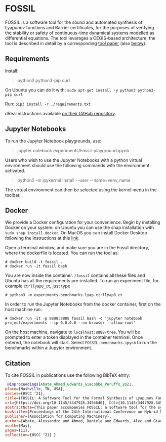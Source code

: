 # FOSSIL

FOSSIL is a software tool for the sound and automated synthesis of Lyapunov functions and Barrier certificates, for the purposes of verifying the stability or safety of continuous-time dynamical systems modelled as differential equations. The tool leverages a CEGIS-based architecture; the tool is described in detail by a corresponding [tool paper](https://doi.org/10.1145/3447928.3456646) (also [below](#citation)).

## Requirements

Install:

> python3 python3-pip curl

On Ubuntu you can do it with: `sudo apt-get install -y python3 python3-pip curl`

Run: `pip3 install -r ./requirements.txt`

dReal instructions available [on their GitHub repository](https://github.com/dreal/dreal4).

## Jupyter Notebooks

To run the Jupyter Notebook playgrounds, use:

> jupyter notebook experiments/Fossil-playground.ipynb

Users who wish to use the Jupyter Notebooks with a python virtual environment should use the following commands with the environment activated.

> python3 -m ipykernel install --user --name=venv_name

The virtual environment can then be selected using the kernel menu in the toolbar.

## Docker

We provide a Docker configuration for your convenience. Begin by installing Docker on your system: 
on Ubuntu you can use the snap installation with `sudo snap install docker`. 
On MacOS you can install Docker Desktop following the instructions at this [link](https://docs.docker.com/desktop/install/mac-install/).

Open a terminal window, and make sure you are in the Fossil directory, where the dockerfile is located. 
You can run the tool as:

```console
# docker build -t fossil .
# docker run -it fossil bash
```

You are now inside the container. `/fossil` contains all these files and Ubuntu has all the requirements pre-installed.
To run an experiment file, for example `ctrllyap0_ct`, just type 
```console
# python3 -m experiments.benchmarks.lyap.ctrllyap0_ct
```


In order to run the Jupyter Notebooks from the docker container, first on the host machine run:

```console
# docker run -it -p 8888:8888 fossil bash -c 'jupyter notebook project/experiments --ip 0.0.0.0 --no-browser --allow-root'
```

On the host machine, navigate to ```localhost:8888/tree```.
You will be prompted to enter a token displayed in the container terminal. Once entered, the notebook will start. Select ```FOSSIL-benchmarks.ipynb``` to run the benchmarks within a Jupyter environment.

## Citation

To cite FOSSIL in publications use the following BibTeX entry:

```bibtex
 @inproceedings{Abate_Ahmed_Edwards_Giacobbe_Peruffo_2021,
place={Nashville, TN, USA},
series={HSCC ’21},
title={FOSSIL: A Software Tool for the Formal Synthesis of Lyapunov Functions and Barrier Certificates using Neural Networks}, ISBN={978-1-4503-8339-4/21/05},
url={https://doi.org/10.1145/3447928.3456646}, DOI={10.1145/3447928.3456646},
abstractNote={This paper accompanies FOSSIL: a software tool for the synthesis of Lyapunov functions and of barrier certificates (or functions) for dynamical systems modelled as differential equations. Lyapunov functions are formal certificates for stability analysis, whereas barrier functions are formal certificates for the safety of dynamical models. FOSSIL is sound and automatic thanks to a counterexampleguided inductive synthesis loop. This method exploits the flexibility of candidate functions generated by training neural network templates, the formal assertions provided by a verifier (namely, an SMT solver), and finally new procedures to ease the exchange of information between the two mentioned components. We endow the tool with features of usability, scalability, and robustness—all of which are showcased on benchmarks.},
booktitle={Proceedings of the 24th International Conference on Hybrid Systems: Computation and Control},
publisher={Association for Computing Machinery},
author={Abate, Alessandro and Ahmed, Daniele and Edwards, Alec and Giacobbe, Mirco and Peruffo, Andrea}, year={2021},
month={May},
pages={11},
collection={HSCC ’21} }
```
